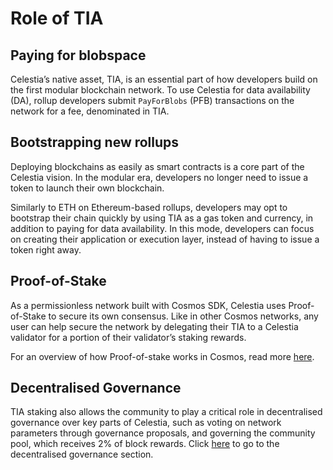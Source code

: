 # Role of TIA

## Paying for blobspace

Celestia’s native asset, TIA, is an essential part of how developers
build on the first modular blockchain network. To use Celestia for
data availability (DA), rollup developers submit `PayForBlobs` (PFB)
transactions on the network for a fee, denominated in TIA.

## Bootstrapping new rollups

Deploying blockchains as easily as smart contracts is a core part of
the Celestia vision. In the modular era, developers no longer need
to issue a token to launch their own blockchain.

Similarly to ETH on Ethereum-based rollups, developers may opt to
bootstrap their chain quickly by using TIA as a gas token and
currency, in addition to paying for data availability. In this mode,
developers can focus on creating their application or execution
layer, instead of having to issue a token right away.

## Proof-of-Stake

As a permissionless network built with Cosmos SDK, Celestia uses
Proof-of-Stake to secure its own consensus. Like in other Cosmos networks,
any user can help secure the network by delegating their TIA to a Celestia
validator for a portion of their validator’s staking rewards.

For an overview of how Proof-of-stake works in Cosmos, read more
[here](https://docs.cosmos.network/main/modules/staking).

## Decentralised Governance

TIA staking also allows the community to play a critical role in
decentralised governance over key parts of Celestia, such as voting
on network parameters through governance proposals, and governing
the community pool, which receives 2% of block rewards.
Click [here](../governance) to go to the decentralised governance
section.
